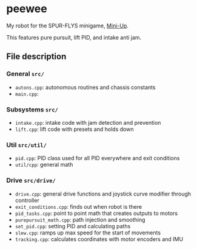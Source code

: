 # peewee

My robot for the SPUR-FLYS minigame, [Mini-Up](https://docs.google.com/document/d/1mCmWGhqI1ZUdg05hKQo3zhatCqkk73Puq9dKWE9Az7k/edit?usp=sharing). 

This features pure pursuit, lift PID, and intake anti jam.

## File description

### General `src/`
 * `autons.cpp`: autonomous routines and chassis constants
 * `main.cpp`:

### Subsystems `src/`
 * `intake.cpp`: intake code with jam detection and prevention
 * `lift.cpp`: lift code with presets and holds down

### Util `src/util/`
 * `pid.cpp`: PID class used for all PID everywhere and exit conditions
 * `util/cpp`: general math

### Drive `src/drive/`
 * `drive.cpp`: general drive functions and joystick curve modifier through controller
 * `exit_conditions.cpp`: finds out when robot is there
 * `pid_tasks.cpp`: point to point math that creates outputs to motors
 * `purepursuit_math.cpp`: path injection and smoothing
 * `set_pid.cpp`: setting PID and calculating paths
 * `slew.cpp`: ramps up max speed for the start of movements
 * `tracking.cpp`: calculates coordinates with motor encoders and IMU